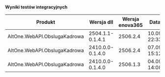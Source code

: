 **Wyniki testów integracyjnych**

| Produkt                      | Wersja dll       | Wersja enova365 | Data testu       | Status |
|------------------------------|------------------|-----------------|------------------|--------|
| AltOne.WebAPI.ObslugaKadrowa | 2504.1.1-0.1.4.1 | 2506.2.4        | 10.09.2025 22:33 | ✅     |
| AltOne.WebAPI.ObslugaKadrowa | 2410.0.0-0.1.4.0 | 2506.2.4        | 07.09.2025 15:12 | ✅     |
| AltOne.WebAPI.ObslugaKadrowa | 2410.0.0-0.1.4.0 | 2506.1.3        | 04.09.2025 14:08 | ✅     |
